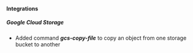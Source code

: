 
#### Integrations

##### Google Cloud Storage

- Added command ***gcs-copy-file*** to copy an object from one storage bucket to another
